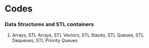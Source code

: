 # Codes

### Data Structures and STL containers

1. Arrays, STL Arrays, STL Vectors, STL Stacks, STL Queues, STL Dequeues, STL Priority Queues
